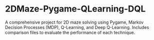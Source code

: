 # 2DMaze-Pygame-QLearning-DQL
A comprehensive project for 2D maze solving using Pygame, Markov Decision Processes (MDP), Q-Learning, and Deep Q-Learning. Includes comparison files to evaluate the performance of each technique.
